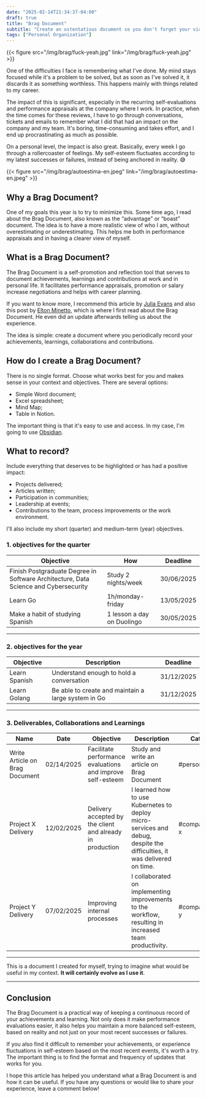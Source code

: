 ```yaml
---
date: "2025-02-14T21:34:37-04:00"
draft: true
title: "Brag Document"
subtitle: "Create an ostentatious document so you don't forget your victories."
tags: ["Personal Organization"]
---
```


{{< figure src="/img/brag/fuck-yeah.jpg" link="/img/brag/fuck-yeah.jpg" >}}

One of the difficulties I face is remembering what I've done. My mind stays focused while it's a problem to be solved, but as soon as I've solved it, it discards it as something worthless. This happens mainly with things related to my career.

The impact of this is significant, especially in the recurring self-evaluations and performance appraisals at the company where I work. In practice, when the time comes for these reviews, I have to go through conversations, tickets and emails to remember what I did that had an impact on the company and my team. It's boring, time-consuming and takes effort, and I end up procrastinating as much as possible.

On a personal level, the impact is also great. Basically, every week I go through a rollercoaster of feelings. My self-esteem fluctuates according to my latest successes or failures, instead of being anchored in reality. 😅

{{< figure src="/img/brag/autoestima-en.jpeg" link="/img/brag/autoestima-en.jpeg" >}}

## Why a Brag Document?

One of my goals this year is to try to minimize this. Some time ago, I read about the Brag Document, also known as the “advantage” or “boast” document. The idea is to have a more realistic view of who I am, without overestimating or underestimating. This helps me both in performance appraisals and in having a clearer view of myself.

## What is a Brag Document?

The Brag Document is a self-promotion and reflection tool that serves to document achievements, learnings and contributions at work and in personal life. It facilitates performance appraisals, promotion or salary increase negotiations and helps with career planning.

If you want to know more, I recommend this article by [Julia Evans](https://jvns.ca/blog/brag-documents/) and also this post by [Elton Minetto](https://eltonminetto.dev/post/2022-04-14-brag-document/), which is where I first read about the Brag Document. He even did an update afterwards telling us about the experience.

The idea is simple: create a document where you periodically record your achievements, learnings, collaborations and contributions.

## How do I create a Brag Document?

There is no single format. Choose what works best for you and makes sense in your context and objectives. There are several options:

- Simple Word document;
- Excel spreadsheet;
- Mind Map;
- Table in Notion.

The important thing is that it's easy to use and access. In my case, I'm going to use [Obsidian](https://obsidian.md/).

## What to record?

Include everything that deserves to be highlighted or has had a positive impact:

- Projects delivered;
- Articles written;
- Participation in communities;
- Leadership at events;
- Contributions to the team, process improvements or the work environment.

I'll also include my short (quarter) and medium-term (year) objectives.

### 1. objectives for the quarter

| Objective                                                                           | How                        | Deadline   |
| ----------------------------------------------------------------------------------- | -------------------------- | ---------- |
| Finish Postgraduate Degree in Software Architecture, Data Science and Cybersecurity | Study 2 nights/week        | 30/06/2025 |
| Learn Go                                                                            | 1h/monday-friday           | 13/05/2025 |
| Make a habit of studying Spanish                                                    | 1 lesson a day on Duolingo | 30/05/2025 |

---

### 2. objectives for the year

| Objective     | Description                                         | Deadline   |
| ------------- | --------------------------------------------------- | ---------- |
| Learn Spanish | Understand enough to hold a conversation            | 31/12/2025 |
| Learn Golang  | Be able to create and maintain a large system in Go | 31/12/2025 |

---

### 3. Deliverables, Collaborations and Learnings

| Name                           | Date       | Objective                                                  | Description                                                                                                             | Categories         |
| ------------------------------ | ---------- | ---------------------------------------------------------- | ----------------------------------------------------------------------------------------------------------------------- | ------------------ |
| Write Article on Brag Document | 02/14/2025 | Facilitate performance evaluations and improve self-esteem | Study and write an article on Brag Document                                                                             | #personal #blog    |
| Project X Delivery             | 12/02/2025 | Delivery accepted by the client and already in production  | I learned how to use Kubernetes to deploy micro-services and debug, despite the difficulties, it was delivered on time. | #company/project-x |
| Project Y Delivery             | 07/02/2025 | Improving internal processes                               | I collaborated on implementing improvements to the workflow, resulting in increased team productivity.                  | #company/project-y |

---

This is a document I created for myself, trying to imagine what would be useful in my context. **It will certainly evolve as I use it**.

---

## Conclusion

The Brag Document is a practical way of keeping a continuous record of your achievements and learning. Not only does it make performance evaluations easier, it also helps you maintain a more balanced self-esteem, based on reality and not just on your most recent successes or failures.

If you also find it difficult to remember your achievements, or experience fluctuations in self-esteem based on the most recent events, it's worth a try. The important thing is to find the format and frequency of updates that works for you.

I hope this article has helped you understand what a Brag Document is and how it can be useful. If you have any questions or would like to share your experience, leave a comment below!
